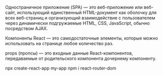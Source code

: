 Одностраничное приложение (SPA) — это веб-приложение или веб-сайт, использующий единственный HTML-документ как оболочку для всех веб-страниц и организующий взаимодействие с пользователем через динамически подгружаемые HTML, CSS, JavaScript, обычно посредством AJAX.

Компоненты React — это самодостаточные элементы, которые можно использовать на странице любое количество раз.

props (пропсы) — это входные данные React-компонентов, передаваемые от родительского компонента дочернему компоненту.

npx create-react-app my-app
npm i react-router-dom
